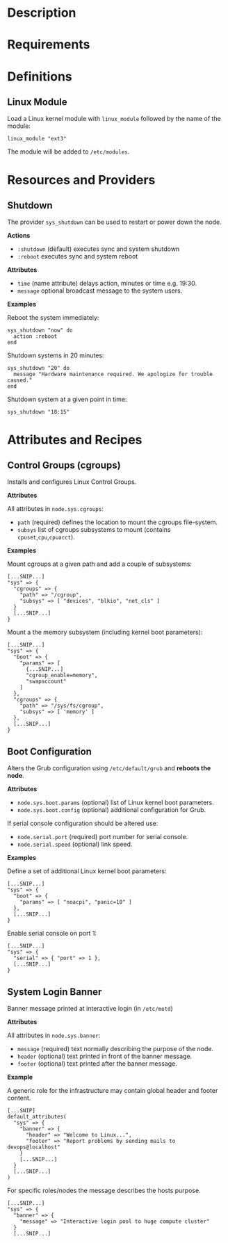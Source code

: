 # Description

# Requirements


# Definitions

## Linux Module

Load a Linux kernel module with `linux_module` followed by the name of the module:

    linux_module "ext3"

The module will be added to `/etc/modules`.

# Resources and Providers

## Shutdown

The provider `sys_shutdown` can be used to restart or power down the node. 

**Actions**

* `:shutdown` (default) executes sync and system shutdown
* `:reboot` executes sync and system reboot

**Attributes**

* `time` (name attribute) delays action, minutes or time e.g. 19:30.
* `message` optional broadcast message to the system users.

**Examples**

Reboot the system immediately:

    sys_shutdown "now" do 
      action :reboot
    end

Shutdown systems in 20 minutes:

    sys_shutdown "20" do
      message "Hardware maintenance required. We apologize for trouble caused."
    end

Shutdown system at a given point in time:

    sys_shutdown "18:15"

# Attributes and Recipes

## Control Groups (cgroups)

Installs and configures Linux Control Groups.

**Attributes**

All attributes in `node.sys.cgroups`:

* `path` (required) defines the location to mount the cgroups file-system.
* `subsys` list of cgroups subsystems to mount (contains `cpuset`,`cpu`,`cpuacct`).

**Examples**

Mount cgroups at a given path and add a couple of subsystems:

    [...SNIP...]
    "sys" => {
      "cgroups" => {
        "path" => "/cgroup",
        "subsys" => [ "devices", "blkio", "net_cls" ]
      }
      [...SNIP...]
    }

Mount a the memory subsystem (including kernel boot parameters):

    [...SNIP...]
    "sys" => {
      "boot" => {
        "params" => [ 
          {...SNIP...]
          "cgroup_enable=memory", 
          "swapaccount" 
        ]
      },
      "cgroups" => {
        "path" => "/sys/fs/cgroup",
        "subsys" => [ 'memory' ]
      },
      [...SNIP...]
    }
    




## Boot Configuration

Alters the Grub configuration using `/etc/default/grub` and **reboots the node**.

**Attributes**

* `node.sys.boot.params` (optional) list of Linux kernel boot parameters.
* `node.sys.boot.config` (optional) additional configuration for Grub.

If serial console configuration should be altered use:

* `node.serial.port` (required) port number for serial console. 
* `node.serial.speed` (optional) link speed.

**Examples**

Define a set of additional Linux kernel boot parameters:
   
    [...SNIP...]
    "sys" => {
      "boot" => { 
        "params" => [ "noacpi", "panic=10" ]
      },
      [...SNIP...]
    }

Enable serial console on port 1:

    [...SNIP...]
    "sys" => {
      "serial" => { "port" => 1 },
      [...SNIP...]
    }

## System Login Banner

Banner message printed at interactive login (in `/etc/motd`) 

**Attributes**

All attributes in `node.sys.banner`:

* `message` (required) text normally describing the purpose of the node.
* `header` (optional) text printed in front of the banner message.
* `footer` (optional) text printed after the banner message.

**Example**

A generic role for the infrastructure may contain global header and footer content.

    [...SNIP]
    default_attributes(
      "sys" => {
        "banner" => {
          "header" => "Welcome to Linux...",
          "footer" => "Report problems by sending mails to devops@localhost"
        }
        [...SNIP...]
      }
      [...SNIP...]
    )

For specific roles/nodes the message describes the hosts purpose.

    [...SNIP...]
    "sys" => {
      "banner" => {
        "message" => "Interactive login pool to huge compute cluster" 
      }
      [...SNIP...]


